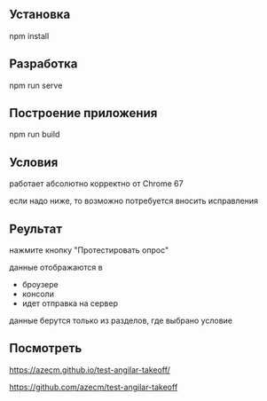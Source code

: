 ## Установка

npm install

## Разработка

npm run serve

## Построение приложения

npm run build

## Условия

работает абсолютно корректно от Chrome 67

если надо ниже, то возможно потребуется вносить исправления

## Реультат

нажмите кнопку "Протестировать опрос"

данные отображаются в 
- броузере
- консоли
- идет отправка на сервер

данные берутся только из разделов, где выбрано условие

## Посмотреть

https://azecm.github.io/test-angilar-takeoff/

https://github.com/azecm/test-angilar-takeoff